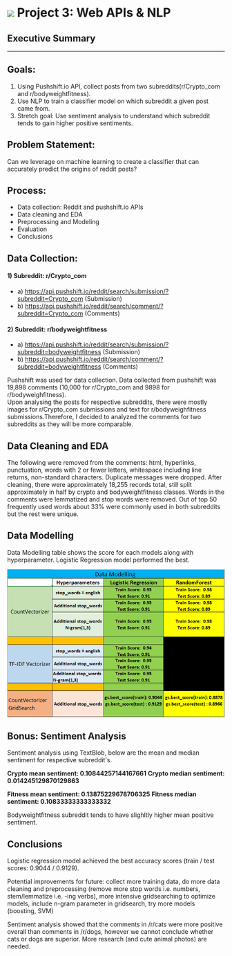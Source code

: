# ![](https://ga-dash.s3.amazonaws.com/production/assets/logo-9f88ae6c9c3871690e33280fcf557f33.png) Project 3: Web APIs & NLP

## Executive Summary
---

## Goals:  

1. Using Pushshift.io API, collect posts from two subreddits(r/Crypto_com and r/bodyweightfitness).
2. Use NLP to train a classifier model on which subreddit a given post came from.
3. Stretch goal: Use sentiment analysis to understand which subreddit tends to gain higher positive sentiments.

## Problem Statement:

Can we leverage on machine learning to create a classifier that can accurately predict the origins of reddit posts?

## Process:  

- Data collection: Reddit and pushshift.io APIs
- Data cleaning and EDA
- Preprocessing and Modeling
- Evaluation
- Conclusions

## Data Collection:  

#### 1) Subreddit: r/Crypto_com
- a) https://api.pushshift.io/reddit/search/submission/?subreddit=Crypto_com (Submission)
- b) https://api.pushshift.io/reddit/search/comment/?subreddit=Crypto_com (Comments)

#### 2) Subreddit: r/bodyweightfitness
- a) https://api.pushshift.io/reddit/search/submission/?subreddit=bodyweightfitness (Submission)
- b) https://api.pushshift.io/reddit/search/comment/?subreddit=bodyweightfitness (Comments)

Pushshift was used for data collection. Data collected from pushshift was 19,898 comments (10,000 for r/Crypto_com and 9898 for r/bodyweighfitness).
<br>Upon analysing the posts for respective subreddits, there were mostly images for r/Crypto_com submissions and text for r/bodyweighfitness submissions.Therefore, I decided to analyzed the comments for two subreddits as they will be more comparable.

## Data Cleaning and EDA

The following were removed from the comments: html, hyperlinks, punctuation, words with 2 or fewer letters, whitespace including line returns, non-standard characters. Duplicate messages were dropped. After cleaning, there were approximately 18,255 records total, still split approximately in half by crypto and bodyweightfitness classes. Words in the comments were lemmatized and stop words were removed. Out of top 50 frequently used words about 33% were commonly used in both subreddits but the rest were unique.


## Data Modelling

Data Modelling table shows the score for each models along with hyperparameter. Logistic Regression model performed the best.

<p align="center">
  <img src="https://github.com/mubin20/my_projects/blob/master/project_3/images/Data_Modelling.PNG" />
</p>

## Bonus: Sentiment Analysis

Sentiment analysis using TextBlob, below are the mean and median sentiment for respective subreddit's.

**Crypto mean sentiment: 0.10844257144167661**
**Crypto median sentiment: 0.014245129870129863**

**Fitness mean sentiment: 0.13875229678706325**
**Fitness median sentiment: 0.10833333333333332**

Bodyweightfitness subreddit tends to have slighltly higher mean positive sentiment.

## Conclusions

Logistic regression model achieved the best accuracy scores (train / test scores: 0.9044 / 0.9129).

Potential improvements for future: collect more training data, do more data cleaning and preprocessing (remove more stop words i.e. numbers, stem/lemmatize i.e. -ing verbs), more intensive gridsearching to optimize models, include n-gram parameter in gridsearch, try more models (boosting, SVM)

Sentiment analysis showed that the comments in /r/cats were more positive overall than comments in /r/dogs, however we cannot conclude whether cats or dogs are superior. More research (and cute animal photos) are needed.